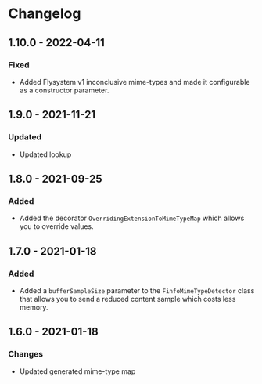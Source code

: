 # Changelog

## 1.10.0 - 2022-04-11

### Fixed

- Added Flysystem v1 inconclusive mime-types and made it configurable as a constructor parameter.

## 1.9.0 - 2021-11-21

### Updated

- Updated lookup

## 1.8.0 - 2021-09-25

### Added

- Added the decorator `OverridingExtensionToMimeTypeMap` which allows you to override values.

## 1.7.0 - 2021-01-18

### Added

- Added a `bufferSampleSize` parameter to the `FinfoMimeTypeDetector` class that allows you to send a reduced content sample which costs less memory.

## 1.6.0 - 2021-01-18

### Changes

- Updated generated mime-type map
